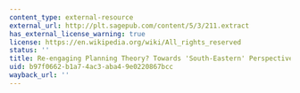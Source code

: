 ```yaml
---
content_type: external-resource
external_url: http://plt.sagepub.com/content/5/3/211.extract
has_external_license_warning: true
license: https://en.wikipedia.org/wiki/All_rights_reserved
status: ''
title: Re-engaging Planning Theory? Towards 'South-Eastern' Perspectives
uid: b97f0662-b1a7-4ac3-aba4-9e0220867bcc
wayback_url: ''
---
```

